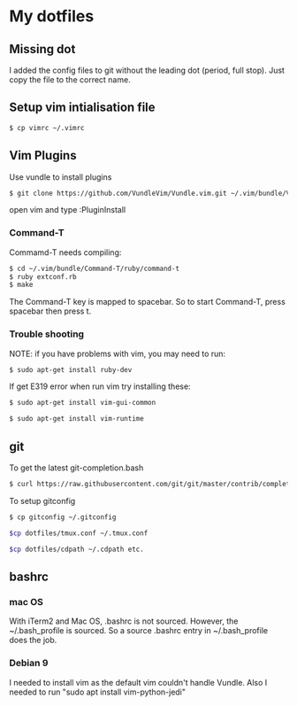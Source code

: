 # My dotfiles


## Missing dot
I added the config files to git without the leading dot (period, full stop).
Just copy the file to the correct name.

## Setup vim intialisation file
```bash
$ cp vimrc ~/.vimrc
```

## Vim Plugins
Use vundle to install plugins

```bash
$ git clone https://github.com/VundleVim/Vundle.vim.git ~/.vim/bundle/Vundle.vim
```
open vim and type :PluginInstall

### Command-T
Commamd-T needs compiling:
```bash
$ cd ~/.vim/bundle/Command-T/ruby/command-t
$ ruby extconf.rb
$ make
 ```
The Command-T <leader> key is mapped to spacebar. So to start Command-T,
press spacebar then press t.

### Trouble shooting
NOTE: if you have problems with vim, you may need to run:
```bash
$ sudo apt-get install ruby-dev
```

If get E319 error when run vim try installing these:
```bash
$ sudo apt-get install vim-gui-common
```
```bash
$ sudo apt-get install vim-runtime
```

## git
To get the latest git-completion.bash

```bash
$ curl https://raw.githubusercontent.com/git/git/master/contrib/completion/git-completion.bash -o ~/.git-completion.bash
```

To setup gitconfig
```bash
$ cp gitconfig ~/.gitconfig
```


```bash
$cp dotfiles/tmux.conf ~/.tmux.conf
```

```bash
$cp dotfiles/cdpath ~/.cdpath etc.
```
## bashrc

### mac OS
With iTerm2 and Mac OS, .bashrc is not sourced. However, the
~/.bash_profile is sourced. So a source .bashrc entry in ~/.bash_profile
does the job.

### Debian 9
I needed to install vim as the default vim couldn't handle Vundle. Also I 
needed to run "sudo apt install vim-python-jedi"


